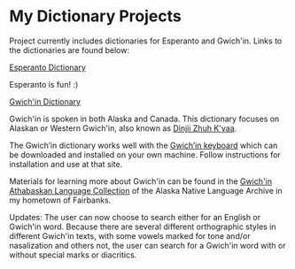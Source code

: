 # My Dictionary Projects

Project currently includes dictionaries for Esperanto and Gwich'in. Links to the dictionaries are found below:

[Esperanto Dictionary](https://shoowadoo.github.io/Dictionary-projects/esperanto-dictionary/)

Esperanto is fun! :) 

[Gwich'in Dictionary](https://shoowadoo.github.io/Dictionary-projects/gwichin-dictionary/)

Gwich'in is spoken in both Alaska and Canada. This dictionary focuses on Alaskan or Western Gwich'in, also known as [Dinjii Zhuh K'yaa](https://www.alaskanativelanguages.org/gwichin).

The Gwich’in dictionary works well with the [Gwich’in keyboard](https://languagegeek.com/lgwp/keyboards/) which can be downloaded and installed on your own machine. Follow instructions for installation and use at that site. 

Materials for learning more about Gwich'in can be found in the [Gwich'in Athabaskan Language Collection](https://www.uaf.edu/anla/collections/gwichin/) of the Alaska Native Language Archive in my hometown of Fairbanks.

Updates: The user can now choose to search either for an English or Gwich'in word. Because there are several different orthographic styles in different Gwich'in texts, with some vowels marked for tone and/or nasalization and others not, the user can search for a Gwich'in word with or without special marks or diacritics. 
